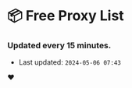 # :package: Free Proxy List
### Updated every 15 minutes.

- Last updated: `2024-05-06 07:43`

:heart:
